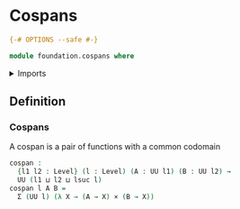 # Cospans

```agda
{-# OPTIONS --safe #-}

module foundation.cospans where
```

<details><summary>Imports</summary>

```agda
open import foundation-core.cartesian-product-types
open import foundation.dependent-pair-types
open import foundation-core.universe-levels
```

</details>

## Definition

### Cospans

A cospan is a pair of functions with a common codomain

```agda
cospan :
  {l1 l2 : Level} (l : Level) (A : UU l1) (B : UU l2) →
  UU (l1 ⊔ l2 ⊔ lsuc l)
cospan l A B =
  Σ (UU l) (λ X → (A → X) × (B → X))
```
